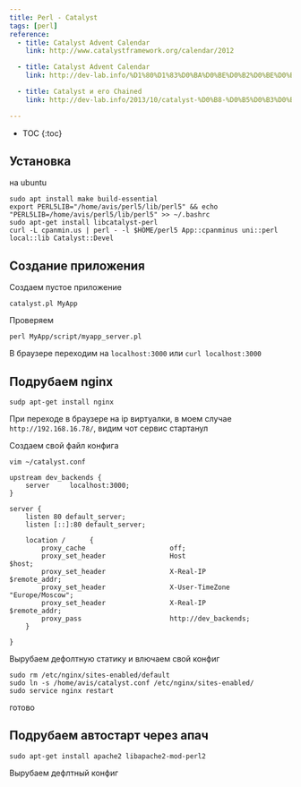 ```yaml
---
title: Perl - Catalyst
tags: [perl]
reference:
  - title: Catalyst Advent Calendar
    link: http://www.catalystframework.org/calendar/2012

  - title: Catalyst Advent Calendar
    link: http://dev-lab.info/%D1%80%D1%83%D0%BA%D0%BE%D0%B2%D0%BE%D0%B4%D1%81%D1%82%D0%B2%D0%BE-catalyst/

  - title: Catalyst и его Chained
    link: http://dev-lab.info/2013/10/catalyst-%D0%B8-%D0%B5%D0%B3%D0%BE-chained/

---
```


* TOC 
{:toc}

## Установка

на ubuntu 
<pre><code class="perl">sudo apt install make build-essential
export PERL5LIB="/home/avis/perl5/lib/perl5" && echo "PERL5LIB=/home/avis/perl5/lib/perl5" >> ~/.bashrc
sudo apt-get install libcatalyst-perl
curl -L cpanmin.us | perl - -l $HOME/perl5 App::cpanminus uni::perl local::lib Catalyst::Devel
</code></pre>

## Создание приложения

Создаем пустое приложение
<pre><code class="perl">catalyst.pl MyApp</code></pre>

Проверяем
<pre><code class="perl">perl MyApp/script/myapp_server.pl</code></pre>

В браузере переходим на `localhost:3000` или `curl localhost:3000`


## Подрубаем nginx

<pre><code class="perl">sudp apt-get install nginx</code></pre>

При переходе в браузере на ip виртуалки, в моем случае `http://192.168.16.78/`, видим чот сервис стартанул

Создаем свой файл конфига
<pre><code class="perl">vim ~/catalyst.conf

upstream dev_backends {
    server     localhost:3000;
}

server {
    listen 80 default_server;
    listen [::]:80 default_server;

    location /      {
        proxy_cache                     off;
        proxy_set_header                Host                        $host;
        proxy_set_header                X-Real-IP                   $remote_addr;
        proxy_set_header                X-User-TimeZone             "Europe/Moscow";
        proxy_set_header                X-Real-IP                   $remote_addr;
        proxy_pass                      http://dev_backends;
    }

}
</code></pre>

Вырубаем дефолтную статику и влючаем свой конфиг

<pre><code class="perl">sudo rm /etc/nginx/sites-enabled/default
sudo ln -s /home/avis/catalyst.conf /etc/nginx/sites-enabled/
sudo service nginx restart
</code></pre>

готово

## Подрубаем автостарт через апач

<pre><code class="perl">sudo apt-get install apache2 libapache2-mod-perl2
</code></pre>

Вырубаем дефлтный конфиг
<pre><code class="perl">
</code></pre>